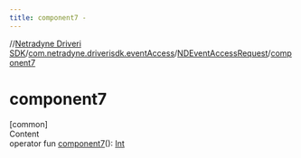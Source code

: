 ```yaml
---
title: component7 -
---
```

//[Netradyne Driveri SDK](../../index.md)/[com.netradyne.driverisdk.eventAccess](../index.md)/[NDEventAccessRequest](index.md)/[component7](component7.md)



# component7  
[common]  
Content  
operator fun [component7](component7.md)(): [Int](https://kotlinlang.org/api/latest/jvm/stdlib/kotlin/-int/index.html)  



